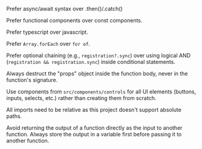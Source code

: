 Prefer async/await syntax over .then()/.catch()

Prefer functional components over const components.

Prefer typescript over javascript.

Prefer `Array.forEach` over `for of`.

Prefer optional chaining (e.g., `registration?.sync`) over using logical AND (`registration && registration.sync`) inside conditional statements.

Always destruct the "props" object inside the function body, never in the function's signature.

Use components from `src/components/controls` for all UI elements (buttons, inputs, selects, etc.) rather than creating them from scratch.

All imports need to be relative as this project doesn't support absolute paths.

Avoid returning the output of a function directly as the input to another function. Always store the output in a variable first before passing it to another function.
